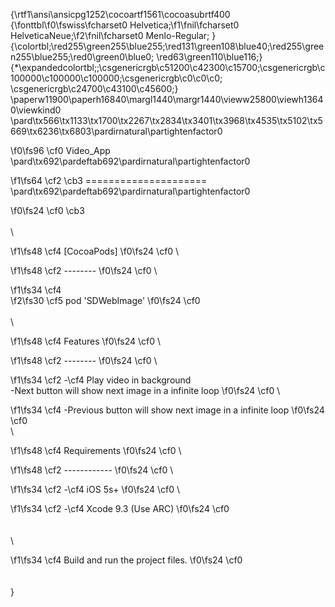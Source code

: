 {\rtf1\ansi\ansicpg1252\cocoartf1561\cocoasubrtf400
{\fonttbl\f0\fswiss\fcharset0 Helvetica;\f1\fnil\fcharset0 HelveticaNeue;\f2\fnil\fcharset0 Menlo-Regular;
}
{\colortbl;\red255\green255\blue255;\red131\green108\blue40;\red255\green255\blue255;\red0\green0\blue0;
\red63\green110\blue116;}
{\*\expandedcolortbl;;\csgenericrgb\c51200\c42300\c15700;\csgenericrgb\c100000\c100000\c100000;\csgenericrgb\c0\c0\c0;
\csgenericrgb\c24700\c43100\c45600;}
\paperw11900\paperh16840\margl1440\margr1440\vieww25800\viewh13640\viewkind0
\pard\tx566\tx1133\tx1700\tx2267\tx2834\tx3401\tx3968\tx4535\tx5102\tx5669\tx6236\tx6803\pardirnatural\partightenfactor0

\f0\fs96 \cf0 Video_App\
\pard\tx692\pardeftab692\pardirnatural\partightenfactor0

\f1\fs64 \cf2 \cb3 =====================\
\pard\tx692\pardeftab692\pardirnatural\partightenfactor0

\f0\fs24 \cf0 \cb3 \
\
\

\f1\fs48 \cf4 [CocoaPods]
\f0\fs24 \cf0 \

\f1\fs48 \cf2 --------
\f0\fs24 \cf0 \

\f1\fs34 \cf4 	
\f2\fs30 \cf5  pod 'SDWebImage'
\f0\fs24 \cf0 \
\
\

\f1\fs48 \cf4 Features
\f0\fs24 \cf0 \

\f1\fs48 \cf2 --------
\f0\fs24 \cf0 \

\f1\fs34 \cf2 -\cf4 Play video in background\
-Next button will show next image in a infinite loop
\f0\fs24 \cf0 \

\f1\fs34 \cf4 -Previous button will show next image in a infinite loop
\f0\fs24 \cf0 \
\

\f1\fs48 \cf4 Requirements
\f0\fs24 \cf0 \

\f1\fs48 \cf2 ------------
\f0\fs24 \cf0 \

\f1\fs34 \cf2 -\cf4  iOS 5s+
\f0\fs24 \cf0 \

\f1\fs34 \cf2 -\cf4  Xcode 9.3 (Use ARC)
\f0\fs24 \cf0 \
\
\
\

\f1\fs34 \cf4 Build and run the project files. 
\f0\fs24 \cf0 \
\
\
}